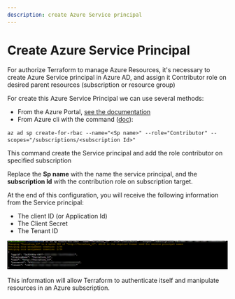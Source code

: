 ```yaml
---
description: create Azure Service principal
---
```


# Create Azure Service Principal

For authorize Terraform to manage Azure Resources, it's necessary to create Azure Service principal in Azure AD, and assign it Contributor role on desired parent resources \(subscription or resource group\)

For create this Azure Service Principal we can use several methods:

* From the Azure Portal, [see the documentation](https://docs.microsoft.com/en-us/azure/active-directory/develop/howto-create-service-principal-portal)
* From Azure cli with the command \([doc](https://docs.microsoft.com/en-us/cli/azure/create-an-azure-service-principal-azure-cli?view=azure-cli-latest)\):

```text
az ad sp create-for-rbac --name="<Sp name>" --role="Contributor" --scopes="/subscriptions/<subscription Id>"
```

This command create the Service principal and add the role contributor on specified subscription

Replace the **Sp name** with the name the service principal, and the **subscription Id** with the contribution role on subscription target.

At the end of this configuration, you will receive the following information from the Service principal:

* The client ID  \(or Application Id\)
* The Client Secret
* The Tenant ID

![](../.gitbook/assets/image%20%281%29.png)

This information will allow Terraform to authenticate itself and manipulate resources in an Azure subscription.

